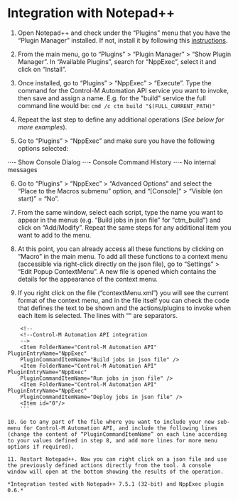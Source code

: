 # Integration with Notepad++

1. Open Notepad++ and check under the “Plugins” menu that you have the “Plugin Manager” installed. If not, install it by following this [instructions](https://bruderste.in/npp/pm/#install).

2. From the main menu, go to “Plugins” > “Plugin Manager” > “Show Plugin Manager”. In “Available Plugins”, search for “NppExec”, select it and click on “Install”.

3. Once installed, go to “Plugins” > “NppExec” > “Execute”. Type the command for the Control-M Automation API service you want to invoke,  then save and assign a name. E.g. for the "build" service the full command line would be: ```cmd /c ctm build "$(FULL_CURRENT_PATH)"```

4. Repeat the last step to define any additional operations (*See below for more examples*).

5. Go to “Plugins” > “NppExec” and make sure you have the following options selected:

⋅⋅⋅- Show Console Dialog
⋅⋅⋅- Console Command History
⋅⋅⋅- No internal messages

6. Go to “Plugins” > “NppExec” > “Advanced Options” and select the “Place to the Macros submenu” option, and “[Console]” > “Visible (on start)” = “No”.

7. From the same window, select each script, type the name you want to appear in the menus (e.g. “Build jobs in json file” for “ctm_build”) and click on “Add/Modify”. Repeat the same steps for any additional item you want to add to the menu.

8. At this point, you can already access all these functions by clicking on “Macro” in the main menu. To add all these functions to a context menu (accessible via right-click directly on the json file), go to “Settings” > “Edit Popup ContextMenu”. A new file is opened which contains the details for the appearance of the context menu.

9. If you right click on the file (“contextMenu.xml”) you will see the current format of the context menu, and in the file itself you can check the code that defines the text to be shown and the actions/plugins to invoke when each item is selected. The lines with “<Item id="0"/>“ are separators.

```
	<!--
    <!--Control-M Automation API integration
    -->
    <Item FolderName="Control-M Automation API" PluginEntryName="NppExec"
    PluginCommandItemName="Build jobs in json file" />
    <Item FolderName="Control-M Automation API" PluginEntryName="NppExec"
    PluginCommandItemName="Run jobs in json file" />
    <Item FolderName="Control-M Automation API" PluginEntryName="NppExec"
    PluginCommandItemName="Deploy jobs in json file" />
    <Item id="0"/>
    ```

10. Go to any part of the file where you want to include your new sub-menu for Control-M Automation API, and include the following lines (change the content of “PluginCommandItemName” on each line according to your values defined in step 8, and add more lines for more menu options if required).

11. Restart Notepad++. Now you can right click on a json file and use the previously defined actions directly from the tool. A console window will open at the bottom showing the results of the operation.

*Integration tested with Notepad++ 7.5.1 (32-bit) and NppExec plugin 0.6.*